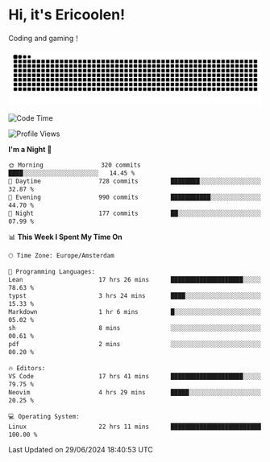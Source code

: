 # Hi, it's Ericoolen!
Coding and gaming！

<picture>
  <source media="(prefers-color-scheme: dark)" srcset="https://raw.githubusercontent.com/Eric-Song-Nop/Eric-Song-Nop/output/github-contribution-grid-snake-dark.svg">
  <source media="(prefers-color-scheme: light)" srcset="https://raw.githubusercontent.com/Eric-Song-Nop/Eric-Song-Nop/output/github-contribution-grid-snake.svg">
  <img alt="github contribution grid snake animation" src="https://raw.githubusercontent.com/Eric-Song-Nop/Eric-Song-Nop/output/github-contribution-grid-snake.svg">
</picture>

<!--START_SECTION:waka-->
![Code Time](http://img.shields.io/badge/Code%20Time-1%2C393%20hrs%2033%20mins-blue)

![Profile Views](http://img.shields.io/badge/Profile%20Views-0-blue)

**I'm a Night 🦉** 

```text
🌞 Morning                320 commits         ████░░░░░░░░░░░░░░░░░░░░░   14.45 % 
🌆 Daytime                728 commits         ████████░░░░░░░░░░░░░░░░░   32.87 % 
🌃 Evening                990 commits         ███████████░░░░░░░░░░░░░░   44.70 % 
🌙 Night                  177 commits         ██░░░░░░░░░░░░░░░░░░░░░░░   07.99 % 
```


📊 **This Week I Spent My Time On** 

```text
🕑︎ Time Zone: Europe/Amsterdam

💬 Programming Languages: 
Lean                     17 hrs 26 mins      ████████████████████░░░░░   78.63 % 
typst                    3 hrs 24 mins       ████░░░░░░░░░░░░░░░░░░░░░   15.33 % 
Markdown                 1 hr 6 mins         █░░░░░░░░░░░░░░░░░░░░░░░░   05.02 % 
sh                       8 mins              ░░░░░░░░░░░░░░░░░░░░░░░░░   00.61 % 
pdf                      2 mins              ░░░░░░░░░░░░░░░░░░░░░░░░░   00.20 % 

🔥 Editors: 
VS Code                  17 hrs 41 mins      ████████████████████░░░░░   79.75 % 
Neovim                   4 hrs 29 mins       █████░░░░░░░░░░░░░░░░░░░░   20.25 % 

💻 Operating System: 
Linux                    22 hrs 11 mins      █████████████████████████   100.00 % 
```


 Last Updated on 29/06/2024 18:40:53 UTC
<!--END_SECTION:waka-->
